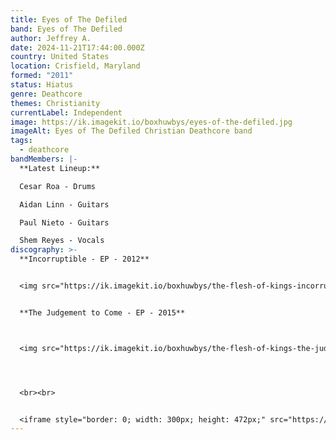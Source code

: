 ```yaml
---
title: Eyes of The Defiled
band: Eyes of The Defiled
author: Jeffrey A.
date: 2024-11-21T17:44:00.000Z
country: United States
location: Crisfield, Maryland
formed: "2011"
status: Hiatus
genre: Deathcore
themes: Christianity
currentLabel: Independent
image: https://ik.imagekit.io/boxhuwbys/eyes-of-the-defiled.jpg
imageAlt: Eyes of The Defiled Christian Deathcore band
tags:
  - deathcore
bandMembers: |-
  **Latest Lineup:**

  Cesar Roa - Drums

  Aidan Linn - Guitars

  Paul Nieto - Guitars 

  Shem Reyes - Vocals
discography: >-
  **Incorruptible - EP - 2012** 


  <img src="https://ik.imagekit.io/boxhuwbys/the-flesh-of-kings-incorruptible.jpg" alt="The Flesh of Kings- Incorruptible - EP cover" style="width:300px; height:auto;">


  **The Judgement to Come - EP - 2015**



  <img src="https://ik.imagekit.io/boxhuwbys/the-flesh-of-kings-the-judgement-to-come.jpg" alt="The Flesh of Kings- The Judgement to Come - EP cover" style="width:300px; height:auto;">




  <br><br>


  <iframe style="border: 0; width: 300px; height: 472px;" src="https://bandcamp.com/EmbeddedPlayer/album=639723453/size=large/bgcol=333333/linkcol=0f91ff/transparent=true/" seamless><a href="https://thefleshofkings.bandcamp.com/album/the-judgement-to-come">The Judgement to Come by The Flesh Of Kings</a></iframe>
---
```

